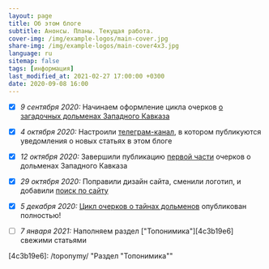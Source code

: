 ```yaml
---
layout: page
title: Об этом блоге
subtitle: Анонсы. Планы. Текущая работа.
cover-img: /img/example-logos/main-cover.jpg
share-img: /img/example-logos/main-cover4x3.jpg
language: ru
sitemap: false
tags: [информация]
last_modified_at: 2021-02-27 17:00:00 +0300
date: 2020-09-08 16:00
---
```

- [X]  _9 сентября 2020:_ Начинаем оформление цикла очерков [о загадочных дольменах Западного Кавказа][bfc69183]

- [X]  _4 октября 2020:_ Настроили [телеграм-канал][a85077ec], в котором публикуются уведомления о новых статьях в этом блоге

- [X]  _12 октября 2020:_ Завершили публикацию [первой части][fc339afa] очерков о дольменах Западного Кавказа

- [X]  _29 октября 2020:_ Поправили дизайн сайта, сменили логотип, и добавили [поиск по сайту][9f6be73e]

- [X]  _5 декабря 2020:_ [Цикл очерков о тайнах дольменов][60031656] опубликован полностью!

- [ ]  _7 января 2021:_ Наполняем раздел ["Топонимика"][4c3b19e6] свежими статьями


  [60031656]: /mysteries-dolmens/outro/ "Заключение"
  [bfc69183]: /mysteries-dolmens/intro/ "Тайны тысячелетних дольменов Кубани"
  [a85077ec]: /info/telegram/ "Информационный канал в поддержку этого блога"
  [fc339afa]: /mysteries-dolmens/in-dex/#ch1 "Оглавление к циклу очерков о дольменах Западного Кавказа"
  [9f6be73e]: /search/ "Яндекс.поиск по сайту"
  [4c3b19e6]: /toponymy/ "Раздел "Топонимика""
